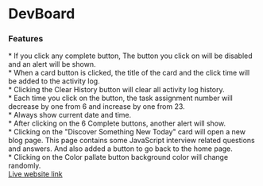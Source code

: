 <h1>DevBoard</h1>

<h3><b>Features</b></h3>
  * If you click any complete button, The button you click on will be disabled and an alert will be shown.<br>
  * When a card button is clicked, the title of the card and the click time will be added to the activity log.<br>
  * Clicking the Clear History button will clear all activity log history.<br>
  * Each time you click on the button, the task assignment number will decrease by one from 6 and increase by one from 23.<br>
  * Always show current date and time.<br>
  * After clicking on the 6 Complete buttons, another alert will show.<br>
  * Clicking on the "Discover Something New Today" card will open a new blog page. This page contains some JavaScript interview related questions and answers. And also added a button to go back to the home page.<br>
  * Clicking on the Color pallate button background color will change randomly. <br>
<a href="https://nitaisutradhar.github.io/DevBoard/" target="_blank">Live website link</a><br>
